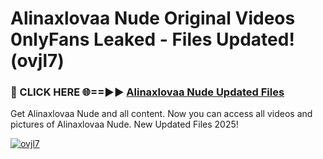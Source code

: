# Alinaxlovaa Nude Original Videos 0nlyFans Leaked - Files Updated! (ovjl7)

<h3>🔴 CLICK HERE 🌐==►► <a href="https://tinyurl.com/y5r63du9" rel="nofollow">Alinaxlovaa Nude Updated Files</a></h3>

Get Alinaxlovaa Nude and all content. Now you can access all videos and pictures of Alinaxlovaa Nude. New Updated Files 2025!

[![ovjl7](https://i.imgur.com/UVo9nyh.gif)](https://tinyurl.com/y5r63du9)
